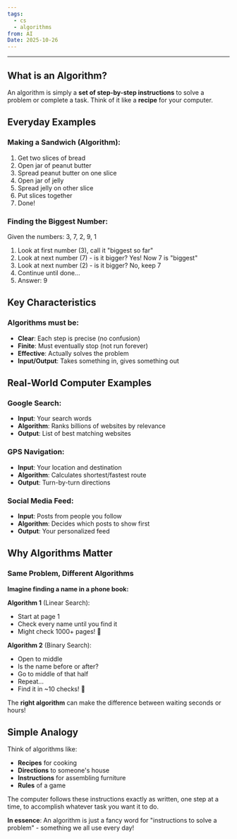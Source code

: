 ```yaml
---
tags:
  - cs
  - algorithms
from: AI
Date: 2025-10-26
---
```

---

## **What is an Algorithm?**

An algorithm is simply a **set of step-by-step instructions** to solve a problem or complete a task. Think of it like a **recipe** for your computer.

## **Everyday Examples**

### **Making a Sandwich (Algorithm):**

1. Get two slices of bread
2. Open jar of peanut butter
3. Spread peanut butter on one slice
4. Open jar of jelly
5. Spread jelly on other slice
6. Put slices together
7. Done!

### **Finding the Biggest Number:**

Given the numbers: 3, 7, 2, 9, 1

1. Look at first number (3), call it "biggest so far"
2. Look at next number (7) - is it bigger? Yes! Now 7 is "biggest"
3. Look at next number (2) - is it bigger? No, keep 7
4. Continue until done...
5. Answer: 9

## **Key Characteristics**

### **Algorithms must be:**

- **Clear**: Each step is precise (no confusion)
- **Finite**: Must eventually stop (not run forever)
- **Effective**: Actually solves the problem
- **Input/Output**: Takes something in, gives something out

## **Real-World Computer Examples**

### **Google Search:**

- **Input**: Your search words
- **Algorithm**: Ranks billions of websites by relevance
- **Output**: List of best matching websites

### **GPS Navigation:**

- **Input**: Your location and destination
- **Algorithm**: Calculates shortest/fastest route
- **Output**: Turn-by-turn directions

### **Social Media Feed:**

- **Input**: Posts from people you follow
- **Algorithm**: Decides which posts to show first
- **Output**: Your personalized feed

## **Why Algorithms Matter**

### **Same Problem, Different Algorithms**

**Imagine finding a name in a phone book:**

**Algorithm 1** (Linear Search):

- Start at page 1
- Check every name until you find it
- Might check 1000+ pages! 🐌

**Algorithm 2** (Binary Search):

- Open to middle
- Is the name before or after?
- Go to middle of that half
- Repeat...
- Find it in ~10 checks! 🚀

The **right algorithm** can make the difference between waiting seconds or hours!

## **Simple Analogy**

Think of algorithms like:

- **Recipes** for cooking
- **Directions** to someone's house
- **Instructions** for assembling furniture
- **Rules** of a game

The computer follows these instructions exactly as written, one step at a time, to accomplish whatever task you want it to do.

**In essence**: An algorithm is just a fancy word for "instructions to solve a problem" - something we all use every day!
